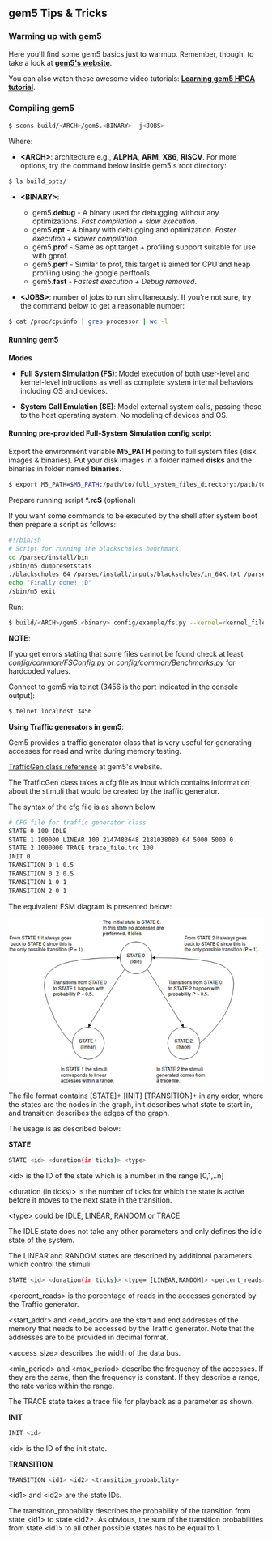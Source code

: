 ## gem5 Tips & Tricks
### **Warming up with gem5**

Here you'll find some gem5 basics just to warmup. Remember, though, to take a look at [**gem5's website**](http://www.gem5.org/Main_Page).

You can also watch these awesome video tutorials: [**Learning gem5 HPCA tutorial**](https://www.youtube.com/watch?v=5UT41VsGTsg).

### **Compiling gem5**

```bash
$ scons build/<ARCH>/gem5.<BINARY> -j<JOBS>
```

Where:

* **\<ARCH\>**: architecture e.g., **ALPHA**, **ARM**, **X86**, **RISCV**. For more options, try the command below inside gem5's root directory:

```bash
$ ls build_opts/
```

* **\<BINARY\>**:
	* gem5.**debug** - A binary used for debugging without any optimizations. *_Fast compilation + slow execution_*.
	* gem5.**opt** - A binary with debugging and optimization. _*Faster execution + slower compilation*_.
	* gem5.**prof** - Same as opt target + profiling support suitable for use with gprof.
	* gem5.**perf** - Similar to prof, this target is aimed for CPU and heap profiling using the google perftools.
	* gem5.**fast** - _*Fastest execution + Debug removed*_.

* **\<JOBS\>**: number of jobs to run simultaneously. If you're not sure, try the command below to get a reasonable number:

```bash
$ cat /proc/cpuinfo | grep processor | wc -l
```


#### Running gem5
**Modes**

* **Full System Simulation (FS)**: Model execution of both user-level and kernel-level intructions as well as complete system internal behaviors including OS and devices.

* **System Call Emulation (SE)**: Model external system calls, passing those to the host operating system. No modeling of devices and OS.

#### Running pre-provided Full-System Simulation config script

Export the environment variable **M5_PATH** poiting to full system files (disk images & binaries). Put your disk images in a folder named **disks** and the binaries in folder named **binaries**.

```bash
$ export M5_PATH=$M5_PATH:/path/to/full_system_files_directory:/path/to/other_full_system_files_directory
```

Prepare running script **\*.rcS** (optional)

If you want some commands to be executed by the shell after system boot then prepare a script as follows:

```bash
#!/bin/sh
# Script for running the blackscholes benchmark
cd /parsec/install/bin
/sbin/m5 dumpresetstats
./blackscholes 64 /parsec/install/inputs/blackscholes/in_64K.txt /parsec/install/inputs/blackscholes/prices.txt
echo "Finally done! :D"
/sbin/m5 exit
```

Run:

```bash
$ build/<ARCH>/gem5.<binary> config/example/fs.py --kernel=<kernel_file> --disk-image=<disk_image.img> --script=</path/to/script.rcS>
```

**NOTE**:

If you get errors stating that some files cannot be found check at least *config/common/FSConfig.py* or *config/common/Benchmarks.py* for hardcoded values.

Connect to gem5 via telnet (3456 is the port indicated in the console output):

```bash
$ telnet localhost 3456
```

**Using Traffic generators in gem5**:

Gem5 provides a traffic generator class that is very useful for generating accesses for read and write during memory testing.

[TrafficGen class reference](http://www.gem5.org/docs/html/classTrafficGen.html#_details) at gem5's website. 

The TrafficGen class takes a cfg file as input which contains information about the stimuli that would be created by the traffic generator.

The syntax of the cfg file is as shown below

```bash
# CFG file for traffic generator class
STATE 0 100 IDLE
STATE 1 100000 LINEAR 100 2147483648 2181038080 64 5000 5000 0
STATE 2 1000000 TRACE trace_file.trc 100
INIT 0
TRANSITION 0 1 0.5
TRANSITION 0 2 0.5
TRANSITION 1 0 1
TRANSITION 2 0 1
```

The equivalent FSM diagram is presented below:

![tgen_fsm1](tgen_fsm1.png)


The file format contains [STATE]+ [INIT] [TRANSITION]+ in any order, where the states are the nodes in the graph, init describes what state to start in, and transition describes the edges of the graph.

The usage is as described below:

**STATE**

```bash
STATE <id> <duration(in ticks)> <type>
```

\<id> is the ID of the state which is a number in the range [0,1,..n]

<duration (in ticks)> is the number of ticks for which the state is active before it moves to the next state in the transition.

\<type> could be IDLE, LINEAR, RANDOM or TRACE.

The IDLE state does not take any other parameters and only defines the idle state of the system.

The LINEAR and RANDOM states are described by additional parameters which control the stimuli:

```bash
STATE <id> <duration(in ticks)> <type= [LINEAR,RANDOM]> <percent_reads> <start_addr> <end_addr> <access_size(bytes)> <min_period (ticks)> <max_period (ticks)> <data_limit (bytes)>
```

\<percent_reads> is the percentage of reads in the accesses generated by the Traffic generator.

\<start_addr> and \<end_addr> are the start and end addresses of the memory that needs to be accessed by the Traffic generator. Note that the addresses are to be provided in decimal format.

\<access_size> describes the width of the data bus.

\<min_period> and \<max_period> describe the frequency of the accesses. If they are the same, then the frequency is constant. If they describe a range, the rate varies within the range.

The TRACE state takes a trace file for playback as a parameter as shown.

**INIT**

```bash
INIT <id>
```
\<id> is the ID of the init state.


**TRANSITION**

```bash
TRANSITION <id1> <id2> <transition_probability>
```

\<id1> and \<id2> are the state IDs.

The transition_probability describes the probability of the transition from state \<id1> to state \<id2>. As obvious, the sum of the transition probabilities from state \<id1> to all other possible states has to be equal to 1.
